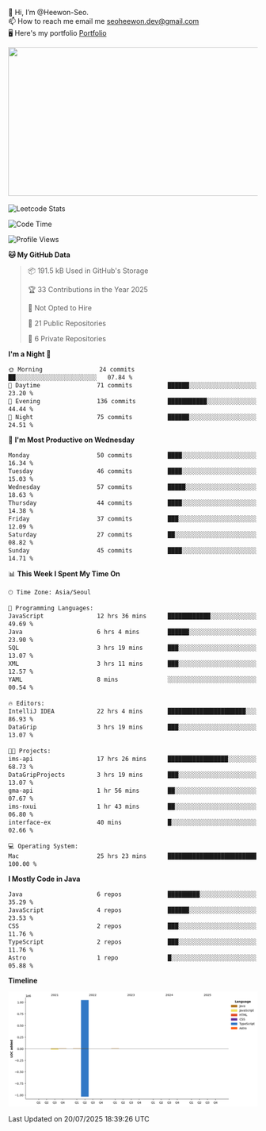 👋 Hi, I’m @Heewon-Seo.  
📫 How to reach me email me seoheewon.dev@gmail.com   
🖥 Here's my portfolio [Portfolio](https://haileynotes.notion.site/HEEWON-SEO-f98fe97412ee4a6a94fd24fe6832f84c)

<a href="https://github.com/devxb/gitanimals">
<img
  src="https://render.gitanimals.org/farms/Heewon-Seo"
  width="600"
  height="300"
/>
</a>

![Leetcode Stats](https://leetcode.card.workers.dev/?username=Heewon-Seo)

 <!--START_SECTION:waka-->
![Code Time](http://img.shields.io/badge/Code%20Time-2%2C244%20hrs%2048%20mins-blue)

![Profile Views](http://img.shields.io/badge/Profile%20Views-1-blue)

**🐱 My GitHub Data** 

> 📦 191.5 kB Used in GitHub's Storage 
 > 
> 🏆 33 Contributions in the Year 2025
 > 
> 🚫 Not Opted to Hire
 > 
> 📜 21 Public Repositories 
 > 
> 🔑 6 Private Repositories 
 > 
**I'm a Night 🦉** 

```text
🌞 Morning                24 commits          ██░░░░░░░░░░░░░░░░░░░░░░░   07.84 % 
🌆 Daytime                71 commits          ██████░░░░░░░░░░░░░░░░░░░   23.20 % 
🌃 Evening                136 commits         ███████████░░░░░░░░░░░░░░   44.44 % 
🌙 Night                  75 commits          ██████░░░░░░░░░░░░░░░░░░░   24.51 % 
```
📅 **I'm Most Productive on Wednesday** 

```text
Monday                   50 commits          ████░░░░░░░░░░░░░░░░░░░░░   16.34 % 
Tuesday                  46 commits          ████░░░░░░░░░░░░░░░░░░░░░   15.03 % 
Wednesday                57 commits          █████░░░░░░░░░░░░░░░░░░░░   18.63 % 
Thursday                 44 commits          ████░░░░░░░░░░░░░░░░░░░░░   14.38 % 
Friday                   37 commits          ███░░░░░░░░░░░░░░░░░░░░░░   12.09 % 
Saturday                 27 commits          ██░░░░░░░░░░░░░░░░░░░░░░░   08.82 % 
Sunday                   45 commits          ████░░░░░░░░░░░░░░░░░░░░░   14.71 % 
```


📊 **This Week I Spent My Time On** 

```text
🕑︎ Time Zone: Asia/Seoul

💬 Programming Languages: 
JavaScript               12 hrs 36 mins      ████████████░░░░░░░░░░░░░   49.69 % 
Java                     6 hrs 4 mins        ██████░░░░░░░░░░░░░░░░░░░   23.90 % 
SQL                      3 hrs 19 mins       ███░░░░░░░░░░░░░░░░░░░░░░   13.07 % 
XML                      3 hrs 11 mins       ███░░░░░░░░░░░░░░░░░░░░░░   12.57 % 
YAML                     8 mins              ░░░░░░░░░░░░░░░░░░░░░░░░░   00.54 % 

🔥 Editors: 
IntelliJ IDEA            22 hrs 4 mins       ██████████████████████░░░   86.93 % 
DataGrip                 3 hrs 19 mins       ███░░░░░░░░░░░░░░░░░░░░░░   13.07 % 

🐱‍💻 Projects: 
ims-api                  17 hrs 26 mins      █████████████████░░░░░░░░   68.73 % 
DataGripProjects         3 hrs 19 mins       ███░░░░░░░░░░░░░░░░░░░░░░   13.07 % 
gma-api                  1 hr 56 mins        ██░░░░░░░░░░░░░░░░░░░░░░░   07.67 % 
ims-nxui                 1 hr 43 mins        ██░░░░░░░░░░░░░░░░░░░░░░░   06.80 % 
interface-ex             40 mins             █░░░░░░░░░░░░░░░░░░░░░░░░   02.66 % 

💻 Operating System: 
Mac                      25 hrs 23 mins      █████████████████████████   100.00 % 
```

**I Mostly Code in Java** 

```text
Java                     6 repos             █████████░░░░░░░░░░░░░░░░   35.29 % 
JavaScript               4 repos             ██████░░░░░░░░░░░░░░░░░░░   23.53 % 
CSS                      2 repos             ███░░░░░░░░░░░░░░░░░░░░░░   11.76 % 
TypeScript               2 repos             ███░░░░░░░░░░░░░░░░░░░░░░   11.76 % 
Astro                    1 repo              █░░░░░░░░░░░░░░░░░░░░░░░░   05.88 % 
```



**Timeline**

![Lines of Code chart](https://raw.githubusercontent.com/Heewon-Seo/Heewon-Seo/main/assets/bar_graph.png)


 Last Updated on 20/07/2025 18:39:26 UTC
<!--END_SECTION:waka-->

